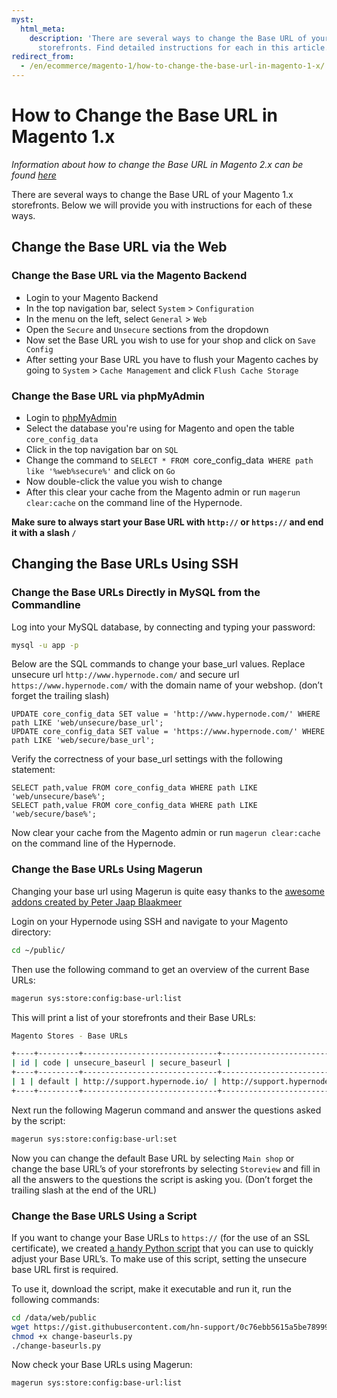 ```yaml
---
myst:
  html_meta:
    description: 'There are several ways to change the Base URL of your Magento 1.x
      storefronts. Find detailed instructions for each in this article. '
redirect_from:
  - /en/ecommerce/magento-1/how-to-change-the-base-url-in-magento-1-x/
---
```


<!-- source: https://support.hypernode.com/en/ecommerce/magento-1/how-to-change-the-base-url-in-magento-1-x/ -->

# How to Change the Base URL in Magento 1.x

*Information about how to change the Base URL in Magento 2.x can be found [here](https://support.hypernode.com/en/ecommerce/magento-2/how-to-change-your-magento-2-base-urls)*

There are several ways to change the Base URL of your Magento 1.x storefronts. Below we will provide you with instructions for each of these ways.

## Change the Base URL via the Web

### Change the Base URL via the Magento Backend

- Login to your Magento Backend
- In the top navigation bar, select `System` > `Configuration`
- In the menu on the left, select `General` > `Web`
- Open the `Secure` and `Unsecure` sections from the dropdown
- Now set the Base URL you wish to use for your shop and click on `Save Config`
- After setting your Base URL you have to flush your Magento caches by going to `System` > `Cache Management` and click `Flush Cache Storage`

### Change the Base URL via phpMyAdmin

- Login to [phpMyAdmin](https://support.hypernode.com/knowledgebase/use-phpmyadmin/)
- Select the database you're using for Magento and open the table `core_config_data`
- Click in the top navigation bar on `SQL`
- Change the command to `SELECT * FROM `core_config_data` WHERE path like '%web%secure%'` and click on `Go`
- Now double-click the value you wish to change
- After this clear your cache from the Magento admin or run `magerun clear:cache` on the command line of the Hypernode.

**Make sure to always start your Base URL with `http://` or `https://` and end it with a slash `/`**

## Changing the Base URLs Using SSH

### Change the Base URLs Directly in MySQL from the Commandline

Log into your MySQL database, by connecting and typing your password:

```bash
mysql -u app -p

```

Below are the SQL commands to change your base_url values. Replace unsecure url `http://www.hypernode.com/` and secure url `https://www.hypernode.com/` with the domain name of your webshop. (don’t forget the trailing slash)

```mysql
UPDATE core_config_data SET value = 'http://www.hypernode.com/' WHERE path LIKE 'web/unsecure/base_url';
UPDATE core_config_data SET value = 'https://www.hypernode.com/' WHERE path LIKE 'web/secure/base_url';

```

Verify the correctness of your base_url settings with the following statement:

```mysql
SELECT path,value FROM core_config_data WHERE path LIKE 'web/unsecure/base%';
SELECT path,value FROM core_config_data WHERE path LIKE 'web/secure/base%';

```

Now clear your cache from the Magento admin or run `magerun clear:cache` on the command line of the Hypernode.

### Change the Base URLs Using Magerun

Changing your base url using Magerun is quite easy thanks to the [awesome addons created by Peter Jaap Blaakmeer](http://magerun.net/magerun-addons-by-peter-jaap-blaakmeer/)

Login on your Hypernode using SSH and navigate to your Magento directory:

```bash
cd ~/public/

```

Then use the following command to get an overview of the current Base URLs:

```bash
magerun sys:store:config:base-url:list
```

This will print a list of your storefronts and their Base URLs:

```bash
Magento Stores - Base URLs

+----+---------+------------------------------+------------------------------+
| id | code | unsecure_baseurl | secure_baseurl |
+----+---------+------------------------------+------------------------------+
| 1 | default | http://support.hypernode.io/ | http://support.hypernode.io/ |
+----+---------+------------------------------+------------------------------+
```

Next run the following Magerun command and answer the questions asked by the script:

```bash
magerun sys:store:config:base-url:set
```

Now you can change the default Base URL by selecting `Main shop` or change the base URL’s of your storefronts by selecting `Storeview` and fill in all the answers to the questions the script is asking you. (Don’t forget the trailing slash at the end of the URL)

### Change the Base URLS Using a Script

If you want to change your Base URLs to `https://` (for the use of an SSL certificate), we created [a handy Python script](https://gist.github.com/hn-support/0c76ebb5615a5be789997db2ae40bcdd) that you can use to quickly adjust your Base URL’s. To make use of this script, setting the unsecure base URL first is required.

To use it, download the script, make it executable and run it, run the following commands:

```bash
cd /data/web/public
wget https://gist.githubusercontent.com/hn-support/0c76ebb5615a5be789997db2ae40bcdd/raw -O change-baseurls.py
chmod +x change-baseurls.py
./change-baseurls.py
```

Now check your Base URLs using Magerun:

```bash
magerun sys:store:config:base-url:list
```
